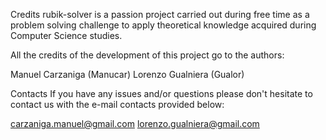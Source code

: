 Credits
rubik-solver is a passion project carried out during free time as a problem solving challenge to apply theoretical knowledge acquired during Computer Science studies.

All the credits of the development of this project go to the authors:

Manuel Carzaniga (Manucar)
Lorenzo Gualniera (Gualor)

Contacts
If you have any issues and/or questions please don't hesitate to contact us with the e-mail contacts provided below:

carzaniga.manuel@gmail.com
lorenzo.gualniera@gmail.com